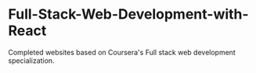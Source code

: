 # Full-Stack-Web-Development-with-React
Completed websites based on Coursera's Full stack web development specialization.
